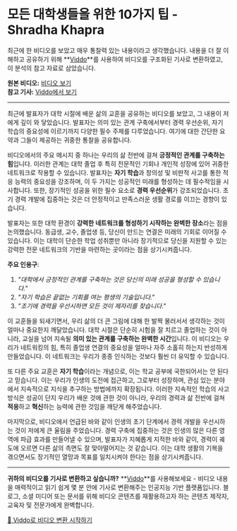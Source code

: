 # 모든 대학생들을 위한 10가지 팁 - Shradha Khapra

최근에 한 비디오를 보았고 매우 통찰력 있는 내용이라고 생각했습니다. 내용을 더 잘 이해하고 공유하기 위해 **[Viddo](https://viddo.pro/)**를 사용하여 비디오를 구조화된 기사로 변환하였고, 이 분석의 참고 자료로 삼았습니다.

**원본 비디오:** [비디오 보기](https://www.youtube.com/watch?v=HTnYadnefBA)  
**참고 기사:** [Viddo에서 보기](https://viddo.pro/zh/video-result/69e50c1b-69c2-4600-9764-a15032be19bc)

---

최근에 발표자가 대학 시절에 배운 삶의 교훈을 공유하는 비디오를 보았고, 그 내용이 저에게 깊이 와 닿았습니다. 발표자는 의미 있는 관계 구축에서부터 경력 우선순위, 자기 학습의 중요성에 이르기까지 다양한 필수 주제를 다루었습니다. 여기에 대한 간단한 요약과 그들이 제공하는 귀중한 통찰을 공유합니다.

비디오에서의 주요 메시지 중 하나는 우리의 삶 전반에 걸쳐 **긍정적인 관계를 구축하는 힘**입니다. 이러한 관계는 대학 졸업 후 특히 전문적인 기회나 개인적 성장에 있어 귀중한 네트워크로 작용할 수 있습니다. 발표자는 **자기 학습**과 창의성 및 비판적 사고를 통한 적응 능력의 중요성을 강조하며, 이 두 가지는 성공적인 미래를 형성하는 데 필수적임을 시사합니다. 또한, 장기적인 성공을 위한 필수 요소로 **경력 우선순위**가 강조되었습니다. 초기 경력 개발에 집중하는 것은 더 안정적이고 만족스러운 생활 경로를 이끄는 경향이 있습니다.

발표자는 또한 대학 환경이 **강력한 네트워크를 형성하기 시작하는 완벽한 장소**라는 점을 논의했습니다. 동급생, 교수, 졸업생 등, 당신이 만드는 연결은 미래의 기회로 이어질 수 있습니다. 이는 대학이 단순한 학업 성취뿐만 아니라 장기적으로 당신을 지원할 수 있는 강력한 전문 네트워크의 기반을 마련하는 곳이라는 점을 상기시켜줍니다.

**주요 인용구**:
1. *"대학에서 긍정적인 관계를 구축하는 것은 당신의 미래 성공을 형성할 수 있습니다."*
2. *"자기 학습은 끝없는 기회를 여는 평생의 기술입니다."*
3. *"조기에 경력을 우선시하면 모든 것이 제자리를 찾습니다."*

이 교훈들을 되새기면서, 우리 삶의 더 큰 그림에 대해 한 발짝 물러서서 생각하는 것이 얼마나 중요한지 깨달았습니다. 대학 시절은 단순히 시험을 잘 치르고 졸업하는 것이 아니라, 교실을 넘어 지속될 **의미 있는 관계를 구축하는 완벽한 시간**입니다. 이 비디오는 우리가 네트워킹의 힘, 특히 졸업생 연결의 중요성을 얼마나 자주 소홀히 하는지 반성하게 만들었습니다. 이 네트워크는 우리가 종종 인식하는 것보다 훨씬 더 유익할 수 있습니다.

또 다른 주요 교훈은 **자기 학습**이라는 개념으로, 이는 학교 공부에 국한되어서는 안 된다고 믿습니다. 이는 우리가 인생의 도전에 접근하고, 그로부터 성장하며, 관심 있는 분야에서 지속적으로 지식을 추구하는 방법에까지 확장됩니다. 이러한 지속적인 학습의 사고방식은 성공이 단지 우리가 배운 것에 관한 것이 아니라, 우리의 경력과 삶 전반에 걸쳐 **적응**하고 **혁신**하는 능력에 관한 것임을 깨닫게 해주었습니다.

마지막으로, 비디오에서 언급된 바와 같이 인생의 초기 단계에서 경력 개발을 우선시하는 것이 저에게 큰 울림을 주었습니다. 경력 구축에 집중하는 것은 인생의 많은 다른 영역에 파급 효과를 만들어낼 수 있으며, 발표자가 지혜롭게 지적한 바와 같이, 경력이 궤도에 오르면 다른 삶의 측면도 잘 맞아떨어지는 것 같습니다. 이는 대학 생활의 기복을 겪으면서도 장기적인 열망과 목표를 일치시켜야 한다는 점을 상기시켜줍니다.

---

**귀하의 비디오를 기사로 변환하고 싶습니까?** **[Viddo](https://viddo.pro/)**를 사용해보세요 - 비디오 내용을 매력적이고 읽기 쉽게 몇 분 안에 기사로 변환해주는 인공지능 기반 플랫폼입니다. 블로그, 소셜 미디어 또는 문서를 위해 비디오 콘텐츠를 재활용하고자 하는 콘텐츠 제작자, 교육자 및 전문가에게 완벽합니다.

[🚀 Viddo로 비디오 변환 시작하기](https://viddo.pro/)